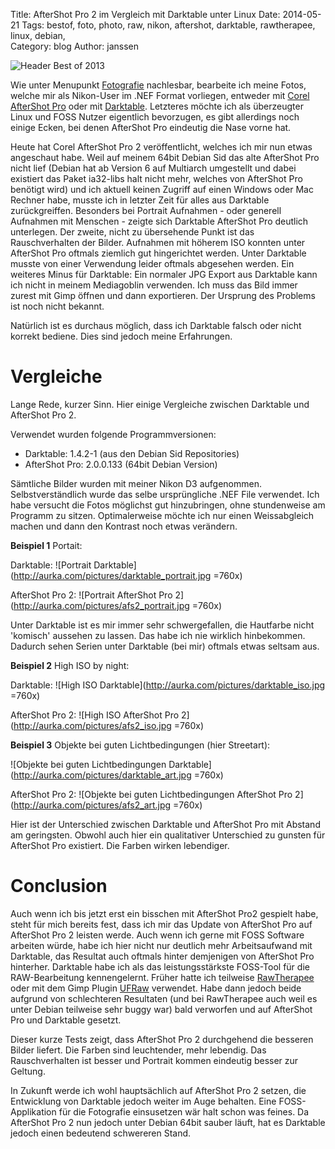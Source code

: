 Title: AfterShot Pro 2 im Vergleich mit Darktable unter Linux
Date: 2014-05-21
Tags: bestof, foto, photo, raw, nikon, aftershot, darktable, rawtherapee, linux, debian,  
Category: blog 
Author: janssen

![Header Best of 2013](http://aurka.com/pictures/header_bestof2013.jpg)

Wie unter Menupunkt [Fotografie](http://aurka.com/pages/fotografie.html) nachlesbar, bearbeite ich meine Fotos, welche mir als Nikon-User im .NEF Format vorliegen, entweder mit [Corel AfterShot Pro](http://aftershotpro.com/) oder mit [Darktable](http://www.darktable.org/). Letzteres möchte ich als überzeugter Linux und FOSS Nutzer eigentlich bevorzugen, es gibt allerdings noch einige Ecken, bei denen AfterShot Pro eindeutig die Nase vorne hat.

Heute hat Corel AfterShot Pro 2 veröffentlicht, welches ich mir nun etwas angeschaut habe. Weil auf meinem 64bit Debian Sid das alte AfterShot Pro nicht lief (Debian hat ab Version 6 auf Multiarch umgestellt und dabei existiert das Paket ia32-libs halt nicht mehr, welches von AfterShot Pro benötigt wird) und ich aktuell keinen Zugriff auf einen Windows oder Mac Rechner habe, musste ich in letzter Zeit für alles aus Darktable zurückgreiffen. Besonders bei Portrait Aufnahmen - oder generell Aufnahmen mit Menschen - zeigte sich Darktable AfterShot Pro deutlich unterlegen. Der zweite, nicht zu übersehende Punkt ist das Rauschverhalten der Bilder. Aufnahmen mit höherem ISO konnten unter AfterShot Pro oftmals ziemlich gut hingerichtet werden. Unter Darktable musste von einer Verwendung leider oftmals abgesehen werden. Ein weiteres Minus für Darktable: Ein normaler JPG Export aus Darktable kann ich nicht in meinem Mediagoblin verwenden. Ich muss das Bild immer zurest mit Gimp öffnen und dann exportieren. Der Ursprung des Problems ist noch nicht bekannt.

Natürlich ist es durchaus möglich, dass ich Darktable falsch oder nicht korrekt bediene. Dies sind jedoch meine Erfahrungen.

# Vergleiche
Lange Rede, kurzer Sinn. Hier einige Vergleiche zwischen Darktable und AfterShot Pro 2.

Verwendet wurden folgende Programmversionen:

* Darktable: 1.4.2-1 (aus den Debian Sid Repositories)
* AfterShot Pro: 2.0.0.133 (64bit Debian Version)

Sämtliche Bilder wurden mit meiner Nikon D3 aufgenommen. Selbstverständlich wurde das selbe ursprüngliche .NEF File verwendet. Ich habe versucht die Fotos möglichst gut hinzubringen, ohne stundenweise am Programm zu sitzen. Optimalerweise möchte ich nur einen Weissabgleich machen und dann den Kontrast noch etwas verändern.

__Beispiel 1__ Portait:

Darktable:
![Portrait Darktable](http://aurka.com/pictures/darktable_portrait.jpg =760x)

AfterShot Pro 2:
![Portrait AfterShot Pro 2](http://aurka.com/pictures/afs2_portrait.jpg =760x)

Unter Darktable ist es mir immer sehr schwergefallen, die Hautfarbe nicht 'komisch' aussehen zu lassen. Das habe ich nie wirklich hinbekommen. Dadurch sehen Serien unter Darktable (bei mir) oftmals etwas seltsam aus.

__Beispiel 2__ High ISO by night:

Darktable:
![High ISO Darktable](http://aurka.com/pictures/darktable_iso.jpg =760x)

AfterShot Pro 2:
![High ISO AfterShot Pro 2](http://aurka.com/pictures/afs2_iso.jpg =760x)

__Beispiel 3__ Objekte bei guten Lichtbedingungen (hier Streetart):

![Objekte bei guten Lichtbedingungen Darktable](http://aurka.com/pictures/darktable_art.jpg =760x)

AfterShot Pro 2:
![Objekte bei guten Lichtbedingungen AfterShot Pro 2](http://aurka.com/pictures/afs2_art.jpg =760x)

Hier ist der Unterschied zwischen Darktable und AfterShot Pro mit Abstand am geringsten. Obwohl auch hier ein qualitativer Unterschied zu gunsten für AfterShot Pro existiert. Die Farben wirken lebendiger.

# Conclusion
Auch wenn ich bis jetzt erst ein bisschen mit AfterShot Pro2 gespielt habe, steht für mich bereits fest, dass ich mir das Update von AfterShot Pro auf AfterShot Pro 2 leisten werde. Auch wenn ich gerne mit FOSS Software arbeiten würde, habe ich hier nicht nur deutlich mehr Arbeitsaufwand mit Darktable, das Resultat auch oftmals hinter demjenigen von AfterShot Pro hinterher. Darktable habe ich als das leistungsstärkste FOSS-Tool für die RAW-Bearbeitung kennengelernt. Früher hatte ich teilweise [RawTherapee](http://www.rawtherapee.com/) oder mit dem Gimp Plugin [UFRaw](http://ufraw.sourceforge.net/) verwendet. Habe dann jedoch beide aufgrund von schlechteren Resultaten (und bei RawTherapee auch weil es unter Debian teilweise sehr buggy war) bald verworfen und auf AfterShot Pro und Darktable gesetzt.

Dieser kurze Tests zeigt, dass AfterShot Pro 2 durchgehend die besseren Bilder liefert. Die Farben sind leuchtender, mehr lebendig. Das Rauschverhalten ist besser und Portrait kommen eindeutig besser zur Geltung. 

In Zukunft werde ich wohl hauptsächlich auf AfterShot Pro 2 setzen, die Entwicklung von Darktable jedoch weiter im Auge behalten. Eine FOSS-Applikation für die Fotografie einsusetzen wär halt schon was feines. Da AfterShot Pro 2 nun jedoch unter Debian 64bit sauber läuft, hat es Darktable jedoch einen bedeutend schwereren Stand.

